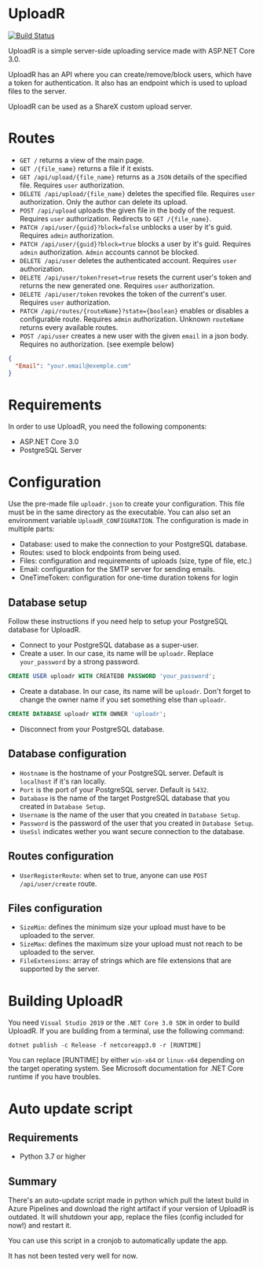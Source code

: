 # UploadR

[![Build Status](https://dev.azure.com/allanmercou/psychic-potato/_apis/build/status/Kiritsu.psychic-potato?branchName=master)](https://dev.azure.com/allanmercou/psychic-potato/_build/latest?definitionId=5&branchName=master)

UploadR is a simple server-side uploading service made with ASP.NET Core 3.0. 

UploadR has an API where you can create/remove/block users, which have a token for authentication. It also has an endpoint which is used to upload files to the server.

UploadR can be used as a ShareX custom upload server.

# Routes

- `GET /` returns a view of the main page.
- `GET /{file_name}` returns a file if it exists.
- `GET /api/upload/{file_name}` returns as a `JSON` details of the specified file. Requires `user` authorization.
- `DELETE /api/upload/{file_name}` deletes the specified file. Requires `user` authorization. Only the author can delete its upload.
- `POST /api/upload` uploads the given file in the body of the request. Requires `user` authorization. Redirects to `GET /{file_name}`.
- `PATCH /api/user/{guid}?block=false` unblocks a user by it's guid. Requires `admin` authorization.
- `PATCH /api/user/{guid}?block=true` blocks a user by it's guid. Requires `admin` authorization. `Admin` accounts cannot be blocked.
- `DELETE /api/user` deletes the authenticated account. Requires `user` authorization.
- `DELETE /api/user/token?reset=true` resets the current user's token and returns the new generated one. Requires `user` authorization.
- `DELETE /api/user/token` revokes the token of the current's user. Requires `user` authorization.
- `PATCH /api/routes/{routeName}?state={boolean}` enables or disables a configurable route. Requires `admin` authorization. Unknown `routeName` returns every available routes.
- `POST /api/user` creates a new user with the given `email` in a json body. Requires no authorization. (see exemple below)
```json
{
  "Email": "your.email@exemple.com"
}
```

# Requirements

In order to use UploadR, you need the following components:
- ASP.NET Core 3.0
- PostgreSQL Server

# Configuration

Use the pre-made file `uploadr.json` to create your configuration. This file must be in the same directory as the executable. You can also set an environment variable `UploadR_CONFIGURATION`.
The configuration is made in multiple parts:
- Database: used to make the connection to your PostgreSQL database.
- Routes: used to block endpoints from being used.
- Files: configuration and requirements of uploads (size, type of file, etc.)
- Email: configuration for the SMTP server for sending emails.
- OneTimeToken: configuration for one-time duration tokens for login

## Database setup

Follow these instructions if you need help to setup your PostgreSQL database for UploadR.

- Connect to your PostgreSQL database as a super-user.
- Create a user. In our case, its name will be `uploadr`. Replace `your_password` by a strong password.
```sql
CREATE USER uploadr WITH CREATEDB PASSWORD 'your_password';
```
- Create a database. In our case, its name will be `uploadr`. Don't forget to change the owner name if you set something else than `uploadr`.
```sql
CREATE DATABASE uploadr WITH OWNER 'uploadr';
```
- Disconnect from your PostgreSQL database.

## Database configuration

- `Hostname` is the hostname of your PostgreSQL server. Default is `localhost` if it's ran locally.
- `Port` is the port of your PostgreSQL server. Default is `5432`.
- `Database` is the name of the target PostgreSQL database that you created in `Database Setup`.
- `Username` is the name of the user that you created in `Database Setup`.
- `Password` is the password of the user that you created in `Database Setup`.
- `UseSsl` indicates wether you want secure connection to the database.

## Routes configuration

- `UserRegisterRoute`: when set to true, anyone can use `POST /api/user/create` route.

## Files configuration

- `SizeMin`: defines the minimum size your upload must have to be uploaded to the server.
- `SizeMax`: defines the maximum size your upload must not reach to be uploaded to the server.
- `FileExtensions`: array of strings which are file extensions that are supported by the server.

# Building UploadR

You need `Visual Studio 2019` or the `.NET Core 3.0 SDK` in order to build UploadR.
If you are building from a terminal, use the following command:
```
dotnet publish -c Release -f netcoreapp3.0 -r [RUNTIME]
```
You can replace [RUNTIME] by either `win-x64` or `linux-x64` depending on the target operating system. See Microsoft documentation for .NET Core runtime if you have troubles.

# Auto update script

## Requirements
- Python 3.7 or higher

## Summary

There's an auto-update script made in python which pull the latest build in Azure Pipelines and download the right artifact if your version of UploadR is outdated. It will shutdown your app, replace the files (config included for now!) and restart it. 

You can use this script in a cronjob to automatically update the app.

It has not been tested very well for now.

